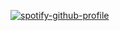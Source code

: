 [![spotify-github-profile](https://spotify-github-profile.kittinanx.com/api/view?uid=31gbbtq4uxx2qiztoc5d4jlroyjy&cover_image=true&theme=default&show_offline=false&background_color=121212&interchange=false&bar_color_cover=true)](https://spotify-github-profile.kittinanx.com/api/view?uid=31gbbtq4uxx2qiztoc5d4jlroyjy&redirect=true)
